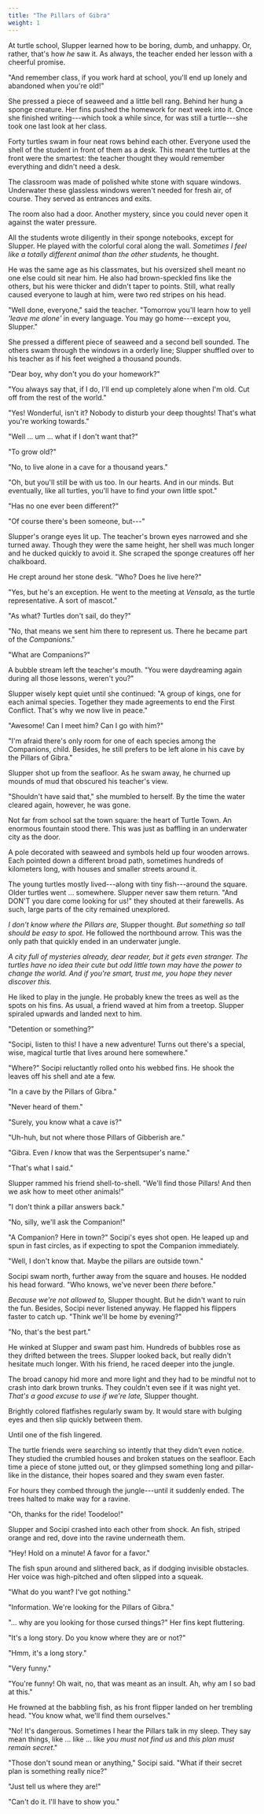 ```yaml
---
title: "The Pillars of Gibra"
weight: 1
---
```


At turtle school, Slupper learned how to be boring, dumb, and unhappy. Or, rather, that's how _he_ saw it. As always, the teacher ended her lesson with a cheerful promise. 

"And remember class, if you work hard at school, you'll end up lonely and abandoned when you're old!"

She pressed a piece of seaweed and a little bell rang. Behind her hung a sponge creature. Her fins pushed the homework for next week into it. Once she finished writing---which took a while since, for was still a turtle---she took one last look at her class.

Forty turtles swam in four neat rows behind each other. Everyone used the shell of the student in front of them as a desk. This meant the turtles at the front were the smartest: the teacher thought they would remember everything and didn't need a desk.

The classroom was made of polished white stone with square windows. Underwater these glassless windows weren't needed for fresh air, of course. They served as entrances and exits. 

The room also had a door. Another mystery, since you could never open it against the water pressure.

All the students wrote diligently in their sponge notebooks, except for Slupper. He played with the colorful coral along the wall. _Sometimes I feel like a totally different animal than the other students,_ he thought.

He was the same age as his classmates, but his oversized shell meant no one else could sit near him. He also had brown-speckled fins like the others, but his were thicker and didn't taper to points. Still, what really caused everyone to laugh at him, were two red stripes on his head.

"Well done, everyone," said the teacher. "Tomorrow you'll learn how to yell _'leave me alone'_ in every language. You may go home---except you, Slupper."

She pressed a different piece of seaweed and a second bell sounded. The others swam through the windows in a orderly line; Slupper shuffled over to his teacher as if his feet weighed a thousand pounds.

"Dear boy, why don't you do your homework?"

"You always say that, if I do, I'll end up completely alone when I'm old. Cut off from the rest of the world."

"Yes! Wonderful, isn't it? Nobody to disturb your deep thoughts! That's what you're working towards."

"Well ... um ... what if I don't want that?"

"To grow old?"

"No, to live alone in a cave for a thousand years."

"Oh, but you'll still be with us too. In our hearts. And in our minds. But eventually, like all turtles, you'll have to find your own little spot."

"Has no one ever been different?"

"Of course there's been someone, but---"

Slupper's orange eyes lit up. The teacher's brown eyes narrowed and she turned away. Though they were the same height, her shell was much longer and he ducked quickly to avoid it. She scraped the sponge creatures off her chalkboard.

He crept around her stone desk. "Who? Does he live here?"

"Yes, but he's an exception. He went to the meeting at _Vensala_, as the turtle representative. A sort of mascot."

"As what? Turtles don't sail, do they?"

"No, that means we sent him there to represent us. There he became part of the _Companions_."

"What are Companions?"

A bubble stream left the teacher's mouth. "You were daydreaming again during all those lessons, weren't you?"

Slupper wisely kept quiet until she continued: "A group of kings, one for each animal species. Together they made agreements to end the First Conflict. That's why we now live in peace."

"Awesome! Can I meet him? Can I go with him?"

"I'm afraid there's only room for one of each species among the Companions, child. Besides, he still prefers to be left alone in his cave by the Pillars of Gibra."

Slupper shot up from the seafloor. As he swam away, he churned up mounds of mud that obscured his teacher's view.

"Shouldn't have said that," she mumbled to herself. By the time the water cleared again, however, he was gone.

Not far from school sat the town square: the heart of Turtle Town. An enormous fountain stood there. This was just as baffling in an underwater city as the door.

A pole decorated with seaweed and symbols held up four wooden arrows. Each pointed down a different broad path, sometimes hundreds of kilometers long, with houses and smaller streets around it.

The young turtles mostly lived---along with tiny fish---around the square. Older turtles went ... somewhere. Slupper never saw them return. "And DON'T you dare come looking for us!" they shouted at their farewells. As such, large parts of the city remained unexplored.

_I don't know where the Pillars are,_ Slupper thought. _But something so tall should be easy to spot._ He followed the northbound arrow. This was the only path that quickly ended in an underwater jungle.

_A city full of mysteries already, dear reader, but it gets even stranger. The turtles have no idea their cute but odd little town may have the power to change the world. And if you're smart, trust me, you hope they never discover this._

He liked to play in the jungle. He probably knew the trees as well as the spots on his fins. As usual, a friend waved at him from a treetop. Slupper spiraled upwards and landed next to him.

"Detention or something?"

"Socipi, listen to this! I have a new adventure! Turns out there's a special, wise, magical turtle that lives around here somewhere."

"Where?" Socipi reluctantly rolled onto his webbed fins. He shook the leaves off his shell and ate a few.

"In a cave by the Pillars of Gibra."

"Never heard of them."

"Surely, you know what a cave is?"

"Uh-huh, but not where those Pillars of Gibberish are."

"Gibra. Even _I_ know that was the Serpentsuper's name."

"That's what I said."

Slupper rammed his friend shell-to-shell. "We'll find those Pillars! And then we ask how to meet other animals!"

"I don't think a pillar answers back."

"No, silly, we'll ask the Companion!"

"A Companion? Here in town?" Socipi's eyes shot open. He leaped up and spun in fast circles, as if expecting to spot the Companion immediately.

"Well, I don't know that. Maybe the pillars are outside town."

Socipi swam north, further away from the square and houses. He nodded his head forward. "Who knows, we've never been _there_ before."

_Because we're not allowed to,_ Slupper thought. But he didn't want to ruin the fun. Besides, Socipi never listened anyway. He flapped his flippers faster to catch up. "Think we'll be home by evening?"

"No, that's the best part."

He winked at Slupper and swam past him. Hundreds of bubbles rose as they drifted between the trees. Slupper looked back, but really didn't hesitate much longer. With his friend, he raced deeper into the jungle.

The broad canopy hid more and more light and they had to be mindful not to crash into dark brown trunks. They couldn't even see if it was night yet. _That's a good excuse to use if we're late,_ Slupper thought.

Brightly colored flatfishes regularly swam by. It would stare with bulging eyes and then slip quickly between them. 

Until one of the fish lingered.

The turtle friends were searching so intently that they didn't even notice. They studied the crumbled houses and broken statues on the seafloor. Each time a piece of stone jutted out, or they glimpsed something long and pillar-like in the distance, their hopes soared and they swam even faster.

For hours they combed through the jungle---until it suddenly ended. The trees halted to make way for a ravine.

"Oh, thanks for the ride! Toodeloo!"

Slupper and Socipi crashed into each other from shock. An fish, striped orange and red, dove into the ravine underneath them. 

"Hey! Hold on a minute! A favor for a favor."

The fish spun around and slithered back, as if dodging invisible obstacles. Her voice was high-pitched and often slipped into a squeak. 

"What do you want? I've got nothing."

"Information. We're looking for the Pillars of Gibra."

"... why are you looking for those cursed things?" Her fins kept fluttering.

"It's a long story. Do you know where they are or not?"

"Hmm, it's a long story."

"Very funny."

"You're funny! Oh wait, no, that was meant as an insult. Ah, why am I so bad at this."

He frowned at the babbling fish, as his front flipper landed on her trembling head. "You know what, we'll find them ourselves."

"No! It's dangerous. Sometimes I hear the Pillars talk in my sleep. They say mean things, like ... like ... like _you must not find us_ and _this plan must remain secret_."

"Those don't sound mean or anything," Socipi said. "What if their secret plan is something really nice?"

"Just tell us where they are!"

"Can't do it. I'll have to show you."